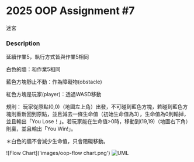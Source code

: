 # 2025 OOP Assignment #7
迷宮
### Description
延續作業5，執行方式皆與作業5相同

白色的牆：和作業5相同

藍色方塊靜止不動：作為障礙物(obstacle)

紅色方塊是玩家(player)：透過WASD移動

規則：
玩家從原點(0,0)（地圖左上角）出發，不可碰到藍色方塊，若碰到藍色方塊則重新回到原點，並且減去一條生命值（初始生命值為3），生命值為0則輸掉，並且輸出「You Lose！」。若玩家能在生命值>0時，移動到(19,19)（地圖右下角）則贏，並且輸出「You Win!」。

＊白色的牆不會減少生命值，只會阻礙移動。

![Flow Chart]('images/oop-flow chart.png')
![UML]('images/oop-UML.png')
